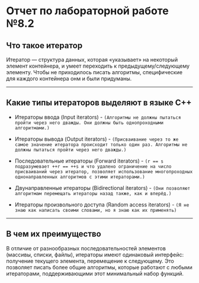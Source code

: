 # Отчет по лабораторной работе №8.2

## Что такое итератор
Итератор — структура данных, которая «указывает» на некоторый элемент контейнера, и умеет переходить к предыдущему/следующему элементу.
Чтобы не приходилось писать алгоритмы, специфические для каждого контейнера онм и были придуманы.
***

## Какие типы итераторов выделяют в языке С++
- Итераторы ввода (Input iterators) - ``(Алгоритмы не должны пытаться пройти через него дважды. Они должны быть однопроходными алгоритмами.)``
  
- Итераторы вывода (Output iterators) - ``(Присваивание через то же самое значение итератора происходит только один раз. Алгоритмы не должны пытаться пройти через него дважды.)``
  
- Последовательные итераторы (Forward iterators) - ``(r == s подразумевает ++r == ++s и что удалено ограничение на число присваиваний через итератор, позволяет использование многопроходных однонаправленных алгоритмов с этими итераторами.)``
  
- Двунаправленные итераторы (Bidirectional iterators) - ``(Они позволяют алгоритмам перемещать итераторы назад также, как и вперёд.)``
  
- Итераторы произвольного доступа (Random access iterators) - ``(Я не знаю как написать своими словами, но я знаю как их применять)``
***

## В чем их преимущество
В отличие от разнообразных последовательностей элементов (массивы, списки, файлы), итераторы имеют одинаковый интерфейс: получение текущего элемента, перемещение к следующему. Это позволяет писать более общие алгоритмы, которые работают с любыми итераторами, поддерживающими этот минимальный набор функций.



